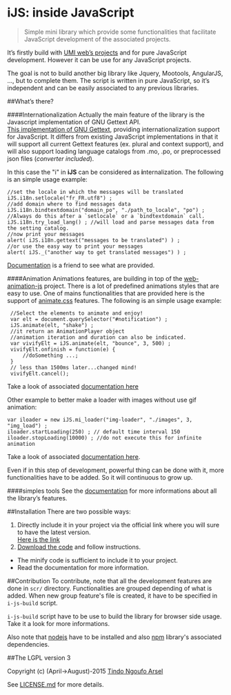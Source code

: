 iJS: inside JavaScript
======================
> Simple mini library which provide some functionalities that facilitate JavaScript development of the associated projects.

It’s firstly build with [UMI web’s projects](http://umiproject.sf.net) and for pure JavaScript development.
However it can be use for any JavaScript projects.

The goal is not to build another big library like Jquery, Mootools, AngularJS, ..., but to complete them.
The script is written in pure JavaScript, so it’s independent and can be easily associated to any previous libraries. 

##What’s there?

####Internationalization
Actually the main feature of the library is the Javascript implementation of GNU Gettext API.   
[This implementation of GNU Gettext](http://tnga.github.io/extra.js-ijs/docs/iJS.Gettext.html), providing internationalization support for JavaScript. 
It differs from existing JavaScript implementations in that it will support all current Gettext features 
(ex. plural and context support), and will also support loading language catalogs from .mo, .po, 
or preprocessed json files (*converter included*).

In this case the "i" in **iJS** can be considered as **i**nternalization.
The following is an simple usage example: 

    //set the locale in which the messages will be translated
    iJS.i18n.setlocale("fr_FR.utf8") ;
    //add domain where to find messages data
    iJS.i18n.bindtextdomain("domain_po", "./path_to_locale", "po") ;
    //Always do this after a `setlocale` or a `bindtextdomain` call.
    iJS.i18n.try_load_lang() ; //will load and parse messages data from the setting catalog.
    //now print your messages
    alert( iJS.i18n.gettext("messages to be translated") ) ;
    //or use the easy way to print your messages
    alert( iJS._("another way to get translated messages") ) ;
    
[Documentation]( http://tnga.github.io/extra.js-ijs/docs/iJS.Gettext.html) is a friend to see what are provided.

####Animation
Animations features, are building in top of the [web-animation-js](https://github.com/web-animations) project.
There is a lot of predefined animations styles that are easy to use.
One of mains functionalities that are provided here is the support of [animate.css]() features. The following is an simple usage example:

     //Select the elements to animate and enjoy!
     var elt = document.querySelector("#notification") ;
     iJS.animate(elt, "shake") ;
     //it return an AnimationPlayer object
     //animation iteration and duration can also be indicated.
     var vivifyElt = iJS.animate(elt, "bounce", 3, 500) ;
     vivifyElt.onfinish = function(e) {
         //doSomething ...;
     }
     // less than 1500ms later...changed mind!
     vivifyElt.cancel();

Take a look of associated [documentation here]( http://tnga.github.io/extra.js-ijs/docs/global.html#animate) 

Other example to better make a loader with images without use gif animation:

    var iloader = new iJS.mi_loader("img-loader", "./images", 3, "img_load") ;
    iloader.startLoading(250) ; // default time interval 150
    iloader.stopLoading(10000) ; //do not execute this for infinite animation
    
Take a look of associated [documentation here]( http://tnga.github.io/extra.js-ijs/docs/global.html#mi_loader).

Even if in this step of development, powerful thing can be done with it, more functionalities have to be added. So it will continuous to grow up.

####simples tools
See the [documentation](http://tnga.github.io/extra.js-ijs/docs/) for more informations about all the library’s features.

##Installation
There are two possible ways:

1. Directly include it in your project via the official link where you will sure to have the latest version.   
[Here is the link](http://tnga.github.io/extra.js-ijs/i.min.latest.js)
2. [Download the code](https://github.com/tnga/extra.js-ijs/archive/master.zip) and follow instructions.
  - The minify code is sufficient to include it to your project.
  - Read the documentation for more information.
  
##Contribution
To contribute, note that all the development features are done in `scr/` directory.
Functionalities are grouped depending of what is added. 
When new group feature's file is created, it have to be specified in `i-js-build` script.

`i-js-build` script have to be use to build the library for browser side usage. 
Take it a look for more informations.

Also note that [nodejs]() have to be installed and also [npm]() library's associated dependencies.

##The LGPL version 3

Copyright (c) (April->August)-2015 [Tindo Ngoufo Arsel](mailto:devtnga@gmail.com)

See [LICENSE.md](https://github.com/tnga/extra.js-ijs/blob/master/LICENSE.md) for more details.

